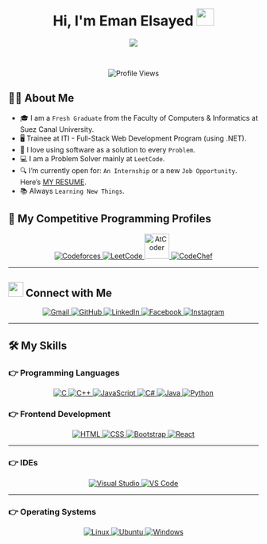 <h1 align="center">Hi, I'm Eman Elsayed <img src="https://media.giphy.com/media/hvRJCLFzcasrR4ia7z/giphy.gif" width="35"></h1>

<p align="center">
  <a href="https://github.com/DenverCoder1/readme-typing-svg">
    <img src="https://readme-typing-svg.herokuapp.com?lines=Computer+Science+Graduate;FullStack+Web+Developer+.NET+@ITI;Problem+Solver;Data+Analyst;Pupil%20on%20Codeforces;Always%20Learning%20New%20Things&center=true&width=500&height=50">
  </a>
</p>

<br>

<p align="center">
  <img src="https://komarev.com/ghpvc/?username=EmanElsayed2002&color=ff69b4&style=plastic" alt="Profile Views" />
</p>

## 👨‍💻 About Me
- 🎓 I am a `Fresh Graduate` from the Faculty of Computers & Informatics at Suez Canal University.
- 🖥️ Trainee at ITI - Full-Stack Web Development Program (using .NET).
- 🚀 I love using software as a solution to every `Problem`.
- 💻 I am a Problem Solver mainly at `LeetCode`.
- 🔍 I’m currently open for: `An Internship` or a new `Job Opportunity`. Here’s [MY RESUME](https://drive.google.com/file/d/1YmrI72Eyhv-qxlAmd_HRCp7WVBjjfEDl/view?usp=sharing).
- 📚 Always `Learning New Things`.


## 👀 My Competitive Programming Profiles

<p align="center">
  <a href="https://codeforces.com/profile/EmanZz">
    <img src="https://img.icons8.com/external-tal-revivo-shadow-tal-revivo/50/000000/external-codeforces-programming-competitions-and-contests-programming-community-logo-shadow-tal-revivo.png" alt="Codeforces" />
  </a>
  <a href="https://leetcode.com/EmanElsayed21/">
    <img src="https://img.icons8.com/external-tal-revivo-shadow-tal-revivo/50/000000/external-level-up-your-coding-skills-and-quickly-land-a-job-logo-shadow-tal-revivo.png" alt="LeetCode" />
  </a>
  <a href="https://atcoder.jp/users/EmanElsayed21">
    <img src="https://i.ibb.co/Q9WSjDB/logo.png" alt="AtCoder" width="50" height="50" />
  </a>
  <a href="https://www.codechef.com/users/eman_elsayed">
    <img src="https://img.icons8.com/color/50/000000/codechef.png" alt="CodeChef" />
  </a>
</p>

---

## <img src="https://media.giphy.com/media/iY8CRBdQXODJSCERIr/giphy.gif" width="30px"> Connect with Me
<p align="center">
  <a href="mailto:emanelsayedd2024@gmail.com">
    <img src="https://img.shields.io/badge/gmail-%23EA4335.svg?style=plastic&logo=gmail&logoColor=white" alt="Gmail" />
  </a>
  <a href="https://github.com/EmanElsayed2002">
    <img src="https://img.shields.io/badge/github-%23181717.svg?style=plastic&logo=github&logoColor=white" alt="GitHub" />
  </a>
  <a href="https://www.linkedin.com/in/eman-elsayedd/">
    <img src="https://img.shields.io/badge/linkedin-%230A66C2.svg?style=plastic&logo=linkedin&logoColor=white" alt="LinkedIn" />
  </a>
  <a href="https://www.facebook.com/profile.php?id=100048783972642">
    <img src="https://img.shields.io/badge/facebook-%231877F2.svg?style=plastic&logo=facebook&logoColor=white" alt="Facebook" />
  </a>
  <a href="https://www.instagram.com/emanelsayed6529/">
    <img src="https://img.shields.io/badge/instagram-%23E4405F.svg?style=plastic&logo=instagram&logoColor=white" alt="Instagram" />
  </a>
</p>

---

## 🛠️ My Skills

### 👉 Programming Languages
<p align="center">
  <a href="https://www.cprogramming.com/" target="_blank">
    <img src="https://img.shields.io/badge/C%20-%232370ED.svg?style=plastic&logo=c&logoColor=white" alt="C" />
  </a>
  <a href="https://www.w3schools.com/cpp/" target="_blank">
    <img src="https://img.shields.io/badge/C++%20-%2300599C.svg?style=plastic&logo=c%2B%2B&logoColor=white" alt="C++" />
  </a>
  <a href="https://developer.mozilla.org/en-US/docs/Web/JavaScript" target="_blank">
    <img src="https://img.shields.io/badge/JavaScript%20-%23F7DF1E.svg?style=plastic&logo=javascript&logoColor=black" alt="JavaScript" />
  </a>
  <a href="https://learn.microsoft.com/en-us/dotnet/csharp/" target="_blank">
    <img src="https://img.shields.io/badge/C%23%20-%23239120.svg?style=plastic&logo=csharp&logoColor=white" alt="C#" />
  </a>
  <a href="https://www.java.com" target="_blank">
    <img src="https://img.shields.io/badge/Java-%23007396.svg?style=plastic&logo=java&logoColor=white" alt="Java" />
  </a>
  <a href="https://www.python.org" target="_blank">
    <img src="https://img.shields.io/badge/Python%20-%2314354C.svg?style=plastic&logo=python&logoColor=white" alt="Python" />
  </a>
</p>

### 👉 Frontend Development
<p align="center">
  <a href="https://www.w3.org/html/" target="_blank">
    <img src="https://img.shields.io/badge/HTML5%20-%23E34F26.svg?style=plastic&logo=html5&logoColor=white" alt="HTML" />
  </a>
  <a href="https://www.w3schools.com/css/" target="_blank">
    <img src="https://img.shields.io/badge/CSS%20-%231572B6.svg?style=plastic&logo=css3&logoColor=white" alt="CSS" />
  </a>
  <a href="https://getbootstrap.com/" target="_blank">
    <img src="https://img.shields.io/badge/Bootstrap%20-%23563D7C.svg?style=plastic&logo=bootstrap&logoColor=white" alt="Bootstrap" />
  </a>
  <a href="https://react.dev/" target="_blank">
    <img src="https://img.shields.io/badge/React%20-%2361DAFB.svg?style=plastic&logo=react&logoColor=black" alt="React" />
  </a>
</p>

---

### 👉 IDEs
<p align="center">
  <a href="https://visualstudio.microsoft.com/vs/community/" target="_blank">
    <img src="https://img.shields.io/badge/Visual%20Studio%20Community-5C2D91.svg?style=plastic&logo=visual-studio&logoColor=white" alt="Visual Studio" />
  </a>
  <a href="https://code.visualstudio.com/" target="_blank">
    <img src="https://img.shields.io/badge/Visual%20Studio%20Code-0078d7.svg?style=plastic&logo=visual-studio-code&logoColor=white" alt="VS Code" />
  </a>
</p>

---

### 👉 Operating Systems
<p align="center">
  <a href="#">
    <img src="https://img.shields.io/badge/Linux-FCC624?style=plastic&logo=linux&logoColor=black" alt="Linux" />
  </a>
  <a href="#">
    <img src="https://img.shields.io/badge/Ubuntu-E95420?style=plastic&logo=ubuntu&logoColor=white" alt="Ubuntu" />
  </a>
  <a href="#">
    <img src="https://img.shields.io/badge/Windows-0078D6?style=plastic&logo=windows&logoColor=white" alt="Windows" />
  </a>
</p>

